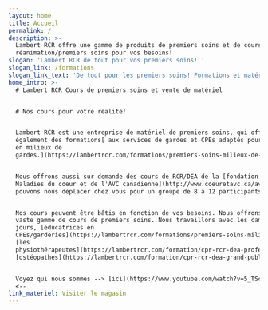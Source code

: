 ```yaml
---
layout: home
title: Accueil
permalink: /
description: >-
  Lambert RCR offre une gamme de produits de premiers soins et de cours de
  réanimation/premiers soins pour vos besoins! 
slogan: 'Lambert RCR de tout pour vos premiers soins! '
slogan_link: /formations
slogan_link_text: 'De tout pour les premiers soins! Formations et matériel! '
home_intro: >-
  # Lambert RCR Cours de premiers soins et vente de matériel


  # Nos cours pour votre réalité! 


  Lambert RCR est une entreprise de matériel de premiers soins, qui offre
  également des formations[ aux services de gardes et CPEs adaptés pour les gens
  en milieux de
  gardes.](https://lambertrcr.com/formations/premiers-soins-milieux-de-garde-cours-de-base)


  Nous offrons aussi sur demande des cours de RCR/DEA de la [fondation des
  Maladies du coeur et de l'AVC canadienne](http://www.coeuretavc.ca/avc). Nous
  pouvons nous déplacer chez vous pour un groupe de 8 à 12 participants.


  Nos cours peuvent être bâtis en fonction de vos besoins. Nous offrons une
  vaste gamme de cours de premiers soins. Nous travaillons avec les camps de
  jours, [éducatrices en
  CPEs/garderies](https://lambertrcr.com/formations/premiers-soins-milieux-de-garde-cours-de-base),
  [les
  physiothérapeutes](https://lambertrcr.com/formation/cpr-rcr-dea-professionnel-de-la-sant%C3%A9),
  [ostéopathes](https://lambertrcr.com/formation/cpr-rcr-dea-grand-public) etc.


  Voyez qui nous sommes --> [ici](https://www.youtube.com/watch?v=5_TScrqcQeY)
  <--
link_materiel: Visiter le magasin
---
```



